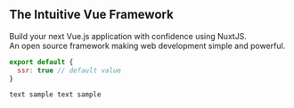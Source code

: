 ## The Intuitive Vue Framework

Build your next Vue.js application with confidence using NuxtJS.  
An open source framework making web development simple and powerful.

```js
export default {
  ssr: true // default value
}
```
```
text sample text sample
```